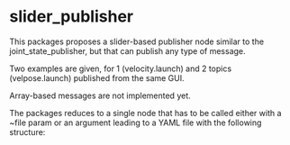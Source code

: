 # slider_publisher

This packages proposes a slider-based publisher node similar to the joint_state_publisher, but that can publish any type of message.

Two examples are given, for 1 (velocity.launch) and 2 topics (velpose.launch) published from the same GUI.

Array-based messages are not implemented yet.

The packages reduces to a single node that has to be called either with a ~file param or an argument leading to a YAML file with the following structure:

